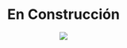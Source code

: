 <h1 align="center">En Construcción</h1>
<div>
<p style = 'text-align:center;'>
<img src="https://acortar.link/FljXhY"">
</p>
</div>
